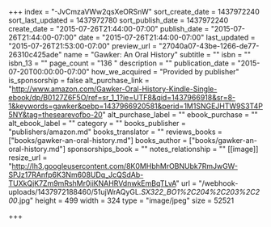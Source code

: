 +++
index = "-JvCmzaVWw2qsXeORSnW"
sort_create_date = 1437972240
sort_last_updated = 1437972780
sort_publish_date = 1437972240
create_date = "2015-07-26T21:44:00-07:00"
publish_date = "2015-07-26T21:44:00-07:00"
date = "2015-07-26T21:44:00-07:00"
last_updated = "2015-07-26T21:53:00-07:00"
preview_url = "27040a07-43be-1266-de77-26310c425ade"
name = "Gawker: An Oral History"
subtitle = ""
isbn = ""
isbn_13 = ""
page_count = "136 "
description = ""
publication_date = "2015-07-20T00:00:00-07:00"
how_we_acquired = "Provided by publisher"
is_sponsorship = false
alt_purchase_link = "http://www.amazon.com/Gawker-Oral-History-Kindle-Single-ebook/dp/B0127Z6F5O/ref=sr_1_1?ie=UTF8&qid=1437966918&sr=8-1&keywords=gawker&pebp=1437966920581&perid=1M1SNGEJHTW9S3T4P5NY&tag=thesearevofbo-20"
alt_purchase_label = ""
ebook_purchase = ""
alt_ebook_label = ""
category = ""
books_publisher = "publishers/amazon.md"
books_translator = ""
reviews_books = ["books/gawker-an-oral-history.md"]
books_author = ["books/gawker-an-oral-history.md"]
sponsorships_book = ""
notes_relationship = ""
[[image]]
resize_url = "http://lh3.googleusercontent.com/8K0MHbhMrOBNUbk7RmJwGW-SPJz17RAnfp6K3Nm608UDq_JcQSdAb-TUXkQjK7Zm9mRshMr0jiKNAHRVdnwkEmBqTLvA"
url = "/webhook-uploads/1437972188460/51ujWrAQyGL._SX322_BO1%2C204%2C203%2C200_.jpg"
height = 499
width = 324
type = "image/jpeg"
size = 52521

+++
